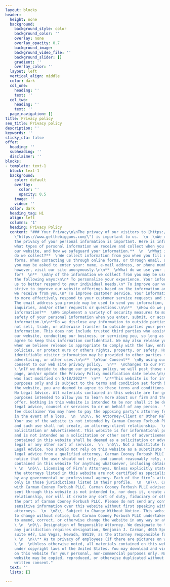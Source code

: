 ```yaml
---
layout: blocks
header:
  height: none
  background:
    background_style: color
    background_color: ''
    overlay: none
    overlay_opacity: 0.7
    background_image: 
    background_video_file: ''
    background_slider: []
    gradient: ''
    overlay_color: ''
  layout: left
  vertical_align: middle
  color: dark
  col_one:
    heading: ''
    text: ''
  col_two:
    heading: ''
    text: ''
  page_navigation: []
title: Privacy policy
seo_title: Privacy policy
description: ''
keywords: ''
sticky_cta: false
offer:
  heading: ''
  subheading: ''
  disclaimer: ''
blocks:
- template: text-1
  block: text-1
  background:
    color: default
    overlay:
      color: ''
      opacity: 0.5
    image: ''
    video: ''
  color: dark
  heading_tag: H1
  align: left
  columns: '1'
  heading: Privacy Policy
  content: "### Your Privacy\n\nThe privacy of our visitors to [https://www.getthebigguns.com/](https://www.getthebigguns.com/
    \"https://www.getthebigguns.com/\") is important to us.  \n  \nWe recognize that
    the privacy of your personal information is important. Here is information on
    what types of personal information we receive and collect when you use and visit
    our website, and how we safeguard your information.**  \n  \nWhat information
    do we collect?**  \nWe collect information from you when you fill out contact
    forms. When contacting us through online forms, or through email, as appropriate,
    you may be asked to enter your: name, e-mail address, or phone number. You may,
    however, visit our site anonymously.\n\n**  \nWhat do we use your information
    for?  \n**  \nAny of the information we collect from you may be used in one of
    the following ways:\n\n* To personalize your experience. Your information helps
    us to better respond to your individual needs.\n* To improve our website. We continually
    strive to improve our website offerings based on the information and feedback
    we receive from you.\n* To improve customer service. Your information helps us
    to more effectively respond to your customer service requests and support needs.\n*
    The email address you provide may be used to send you information, respond to
    inquiries, and/or other requests or questions.\n\n**  \nHow do we protect your
    information?**  \nWe implement a variety of security measures to maintain the
    safety of your personal information when you enter, submit, or access your personal
    information.\n\n**Do we disclose any information to outside parties?**  \nWe do
    not sell, trade, or otherwise transfer to outside parties your personally identifiable
    information. This does not include trusted third parties who assist us in operating
    our website, conducting our business, or servicing you, so long as those parties
    agree to keep this information confidential. We may also release your information
    when we believe release is appropriate to comply with the law, enforce our site
    policies, or protect ours or others rights, property, or safety. However, non-personally
    identifiable visitor information may be provided to other parties for marketing,
    advertising, or other uses.\n\n**  \nYour Consent**  \nBy using our site, you
    consent to our web site privacy policy.  \n**  \nChanges to our Privacy Policy**
    \ \nIf we decide to change our privacy policy, we will post those changes on this
    page, and/or update the Privacy Policy modification date below.\n\n**This policy
    was last modified on 5/18/2022**  \n**  \n**This website is for informational
    purposes only and is subject to the terms and condition set forth below. By using
    the website, you are deemed to agree to these terms and conditions.  \n  \n1\\.
    No Legal Advice. All materials contained in this website are for general information
    purposes intended to allow you to learn more about our firm and the services we
    offer. Nothing in this website is intended to be nor shall it be deemed to be
    legal advice, counsel or services to or on behalf of any person.  \n  \n2\\. Contingent
    fee disclaimer You may have to pay the opposing party's attorney fees and costs
    in the event of a loss.  \n  \n3\\. No Attorney-Client or Other Relationship.
    Your use of the website is not intended by Carman Cooney Forbush PLLC to create,
    and such use shall not create, an attorney-client relationship.  \n  \n4\\. No
    Solicitation or Advertisement. This website is for informational purposes only
    and is not intended as a solicitation or other sort of advertisement. Nothing
    contained in this website shall be deemed as a solicitation or advertisement for
    legal or any other sort of service.  \n  \n5\\. Not a Substitute for Obtaining
    Legal Advice. You should not rely on this website as a substitute for obtaining
    legal advice from a qualified attorney. Carman Cooney Forbush PLLC hereby gives
    notice that the user should not rely, and cannot reasonably rely, on any information
    contained in this website for anything whatsoever, including obtaining legal advice.
    \ \n  \n6\\. Licensing of Firm’s Attorneys. Unless explicitly stated otherwise,
    the attorneys listed in this website are not certified as specialists or experts
    by any governmental or professional agency. Each of the firm’s attorneys is licensed
    only in those jurisdictions listed in their profile.  \n  \n7\\. Communication
    with Carman Cooney Forbush PLLC. Carman Cooney Forbush PLLC advises that communication
    sent through this website is not intended to, nor does it, create an attorney-client
    relationship, nor will it create any sort of duty, fiduciary or otherwise, on
    the part of Carman Cooney Forbush PLLC. Please do not send any confidential or
    sensitive information over this website without first speaking with one of our
    attorneys.  \n  \n8\\. Subject to Change Without Notice. This website is subject
    to change without notice, but Carman Cooney Forbush PLLC undertakes no obligation
    to amend, correct, or otherwise change the website in any way or at any time.
    \ \n  \n9\\. Designation of Responsible Attorney. We designate to the extent that
    any jurisdiction requires designation, Benjamin J. Carman, 4045 Spencer Street,
    suite A47, Las Vegas, Nevada, 89119, as the attorney responsible for this site.
    \ \n  \n\\** As to privacy of employees (if there are pictures on website of attorneys):
    \ \n  \nUnless otherwise noted, all materials contained on this website are protected
    under copyright laws of the United States. You may download and view material
    on this website for your personal, non-commercial purposes only. No part of this
    website may be copied, reproduced, or otherwise duplicated without the express
    written consent."
  text: ''
  lists: []

---
```

